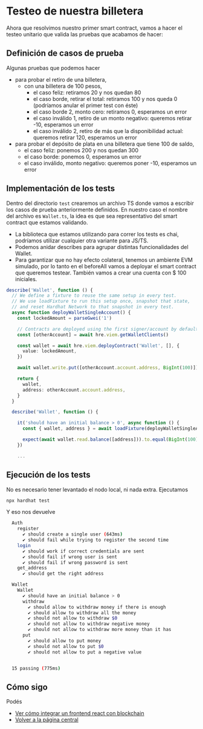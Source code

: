 # Testeo de nuestra billetera

Ahora que resolvimos nuestro primer smart contract, vamos a hacer el testeo unitario que valida las pruebas que acabamos de hacer:

## Definición de casos de prueba

Algunas pruebas que podemos hacer

* para probar el retiro de una billetera,
  * con una billetera de 100 pesos,
    * el caso feliz: retiramos 20 y nos quedan 80
    * el caso borde, retirar el total: retiramos 100 y nos queda 0 (podríamos anular el primer test con éste)
    * el caso borde 2, monto cero: retiramos 0, esperamos un error
    * el caso inválido 1, retiro de un monto negativo: queremos retirar -10, esperamos un error
    * el caso inválido 2, retiro de más que la disponibilidad actual: queremos retirar 120, esperamos un error
* para probar el depósito de plata en una billetera que tiene 100 de saldo,
    * el caso feliz: ponemos 200 y nos quedan 300
    * el caso borde: ponemos 0, esperamos un error
    * el caso inválido, monto negativo: queremos poner -10, esperamos un error

## Implementación de los tests

Dentro del directorio `test` crearemos un archivo TS donde vamos a escribir los casos de prueba anteriormente definidos. En nuestro caso el nombre del archivo es `Wallet.ts`, la idea es que sea representativo del smart contract que estamos validando.

- La biblioteca que estamos utilizando para correr los tests es chai, podríamos utilizar cualquier otra variante para JS/TS. 
- Podemos anidar describes para agrupar distintas funcionalidades del Wallet.
- Para garantizar que no hay efecto colateral, tenemos un ambiente EVM simulado, por lo tanto en el beforeAll vamos a deployar el smart contract que queremos testear. También vamos a crear una cuenta con $ 100 iniciales.
 
```ts
describe('Wallet', function () {
  // We define a fixture to reuse the same setup in every test.
  // We use loadFixture to run this setup once, snapshot that state,
  // and reset Hardhat Network to that snapshot in every test.
  async function deployWalletSingleAccount() {
    const lockedAmount = parseGwei('1')

    // Contracts are deployed using the first signer/account by default
    const [otherAccount] = await hre.viem.getWalletClients()

    const wallet = await hre.viem.deployContract('Wallet', [], {
      value: lockedAmount,
    })

    await wallet.write.put([otherAccount.account.address, BigInt(100)])

    return {
      wallet,
      address: otherAccount.account.address,
    }
  }

  describe('Wallet', function () {

    it('should have an initial balance > 0', async function () {
      const { wallet, address } = await loadFixture(deployWalletSingleAccount)

      expect(await wallet.read.balance([address])).to.equal(BigInt(100))
    })

    ...
```

## Ejecución de los tests

No es necesario tener levantado el nodo local, ni nada extra. Ejecutamos

```bash
npx hardhat test
```

Y eso nos devuelve

```bash
  Auth
    register
      ✔ should create a single user (643ms)
      ✔ should fail while trying to register the second time
    login
      ✔ should work if correct credentials are sent
      ✔ should fail if wrong user is sent
      ✔ should fail if wrong password is sent
    get_address
      ✔ should get the right address

  Wallet
    Wallet
      ✔ should have an initial balance > 0
      withdraw
        ✔ should allow to withdraw money if there is enough
        ✔ should allow to withdraw all the money
        ✔ should not allow to withdraw $0
        ✔ should not allow to withdraw negative money
        ✔ should not allow to withdraw more money than it has
      put
        ✔ should allow to put money
        ✔ should not allow to put $0
        ✔ should not allow to put a negative value


  15 passing (775ms)

```

## Cómo sigo

Podés

* [Ver cómo integrar un frontend react con blockchain](./app.md)
* [Volver a la página central](../README.md)
